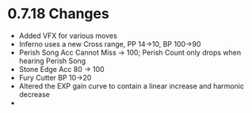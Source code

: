 # 0.7.18 Changes #

* Added VFX for various moves
* Inferno uses a new Cross range, PP 14->10, BP 100->90
* Perish Song Acc Cannot Miss -> 100; Perish Count only drops when hearing Perish Song
* Stone Edge Acc 80 -> 100
* Fury Cutter BP 10->20
* Altered the EXP gain curve to contain a linear increase and harmonic decrease
* 